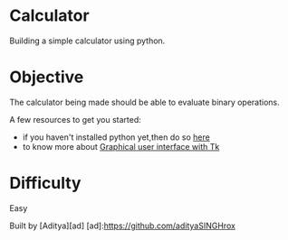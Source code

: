 #  Calculator
Building a simple calculator using python.

# Objective

The calculator being made should be able to evaluate binary operations.

A few resources to get you started:

- if you haven't installed python yet,then do so [here](https://www.python.org/downloads)
- to know more about [Graphical user interface with Tk](https://docs.python.org/3/library/tk.html)

# Difficulty
Easy

Built by [Aditya][ad]
[ad]:https://github.com/adityaSINGHrox
